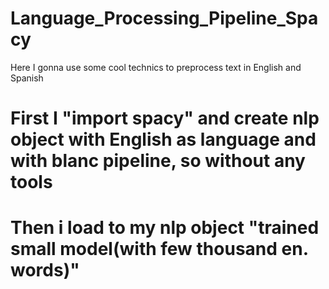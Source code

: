 # Language_Processing_Pipeline_Spacy
Here I gonna use some cool technics to preprocess text in English and Spanish
# First I "import spacy" and create nlp object with English as language and with blanc pipeline, so without any tools
# Then i load to my nlp object "trained small model(with few thousand en. words)" 
